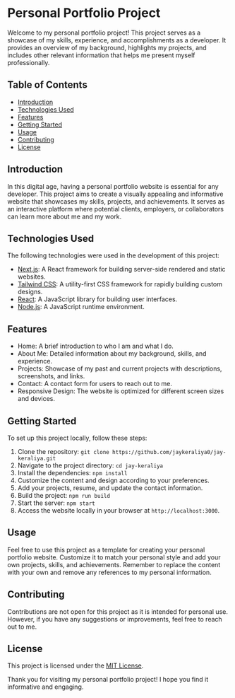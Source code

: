 # Personal Portfolio Project

Welcome to my personal portfolio project! This project serves as a showcase of my skills, experience, and accomplishments as a developer. It provides an overview of my background, highlights my projects, and includes other relevant information that helps me present myself professionally.

## Table of Contents

- [Introduction](#introduction)
- [Technologies Used](#technologies-used)
- [Features](#features)
- [Getting Started](#getting-started)
- [Usage](#usage)
- [Contributing](#contributing)
- [License](#license)

## Introduction

In this digital age, having a personal portfolio website is essential for any developer. This project aims to create a visually appealing and informative website that showcases my skills, projects, and achievements. It serves as an interactive platform where potential clients, employers, or collaborators can learn more about me and my work.

## Technologies Used

The following technologies were used in the development of this project:

- [Next.js](https://nextjs.org): A React framework for building server-side rendered and static websites.
- [Tailwind CSS](https://tailwindcss.com): A utility-first CSS framework for rapidly building custom designs.
- [React](https://reactjs.org): A JavaScript library for building user interfaces.
- [Node.js](https://nodejs.org): A JavaScript runtime environment.

## Features

- Home: A brief introduction to who I am and what I do.
- About Me: Detailed information about my background, skills, and experience.
- Projects: Showcase of my past and current projects with descriptions, screenshots, and links.
- Contact: A contact form for users to reach out to me.
- Responsive Design: The website is optimized for different screen sizes and devices.

## Getting Started

To set up this project locally, follow these steps:

1. Clone the repository: `git clone https://github.com/jaykeraliya0/jay-keraliya.git`
2. Navigate to the project directory: `cd jay-keraliya`
3. Install the dependencies: `npm install`
4. Customize the content and design according to your preferences.
5. Add your projects, resume, and update the contact information.
6. Build the project: `npm run build`
7. Start the server: `npm start`
8. Access the website locally in your browser at `http://localhost:3000`.

## Usage

Feel free to use this project as a template for creating your personal portfolio website. Customize it to match your personal style and add your own projects, skills, and achievements. Remember to replace the content with your own and remove any references to my personal information.

## Contributing

Contributions are not open for this project as it is intended for personal use. However, if you have any suggestions or improvements, feel free to reach out to me.

## License

This project is licensed under the [MIT License](LICENSE).

Thank you for visiting my personal portfolio project! I hope you find it informative and engaging.

